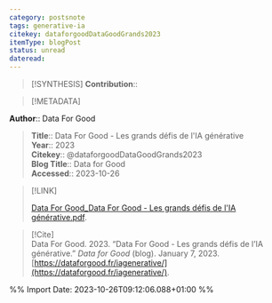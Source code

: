 ```yaml
---
category: postsnote
tags: generative-ia
citekey: dataforgoodDataGoodGrands2023
itemType: blogPost
status: unread  
dateread:  
---
```


> [!SYNTHESIS] 
>**Contribution**::

> [!METADATA]  
>
**Author**:: Data For Good<br>
> **Title**:: Data For Good - Les grands défis de l'IA générative    
> **Year**:: 2023     
> **Citekey**:: @dataforgoodDataGoodGrands2023    
>**Blog Title**:: Data for Good   
>**Accessed**:: 2023-10-26   
> 

> [!LINK] 
>
> [Data For Good_Data For Good - Les grands défis de l'IA générative.pdf](file:///Users/steven/Library/CloudStorage/GoogleDrive-steven.golovkine@ul.ie/My%20Drive/bibliography/undefined/undefined/Data%20For%20Good_Data%20For%20Good%20-%20Les%20grands%20défis%20de%20l'IA%20générative.pdf).

> [!Cite]  
> Data For Good. 2023. “Data For Good - Les grands défis de l’IA générative.” _Data for Good_ (blog). January 7, 2023. [https://dataforgood.fr/iagenerative/](https://dataforgood.fr/iagenerative/).


%% Import Date: 2023-10-26T09:12:06.088+01:00 %%
